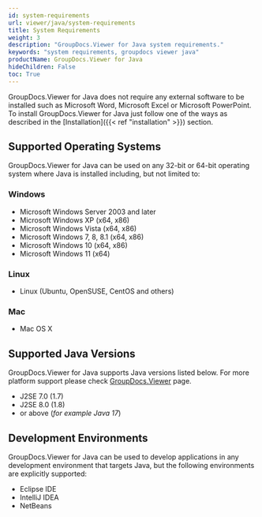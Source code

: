 ```yaml
---
id: system-requirements
url: viewer/java/system-requirements
title: System Requirements
weight: 3
description: "GroupDocs.Viewer for Java system requirements."
keywords: "system requirements, groupdocs viewer java"
productName: GroupDocs.Viewer for Java
hideChildren: False
toc: True
---
```

GroupDocs.Viewer for Java does not require any external software to be installed such as Microsoft Word, Microsoft Excel or Microsoft PowerPoint. To install GroupDocs.Viewer for Java just follow one of the ways as described in the [Installation]({{< ref "installation" >}}) section.

## Supported Operating Systems

GroupDocs.Viewer for Java can be used on any 32-bit or 64-bit operating system where Java is installed including, but not limited to:

### Windows

* Microsoft Windows Server 2003 and later
* Microsoft Windows XP (x64, x86)
* Microsoft Windows Vista (x64, x86)
* Microsoft Windows 7, 8, 8.1 (x64, x86)
* Microsoft Windows 10 (x64, x86)
* Microsoft Windows 11 (x64)

### Linux

* Linux (Ubuntu, OpenSUSE, CentOS and others)

### Mac

* Mac OS X

## Supported Java Versions

GroupDocs.Viewer for Java supports Java versions listed below. For more platform support please check [GroupDocs.Viewer](https://products.groupdocs.com/viewer) page.

* J2SE 7.0 (1.7)
* J2SE 8.0 (1.8)
* or above (*for example Java 17*)

## Development Environments

GroupDocs.Viewer for Java can be used to develop applications in any development environment that targets Java, but the following environments are explicitly supported:

* Eclipse IDE
* IntelliJ IDEA
* NetBeans
